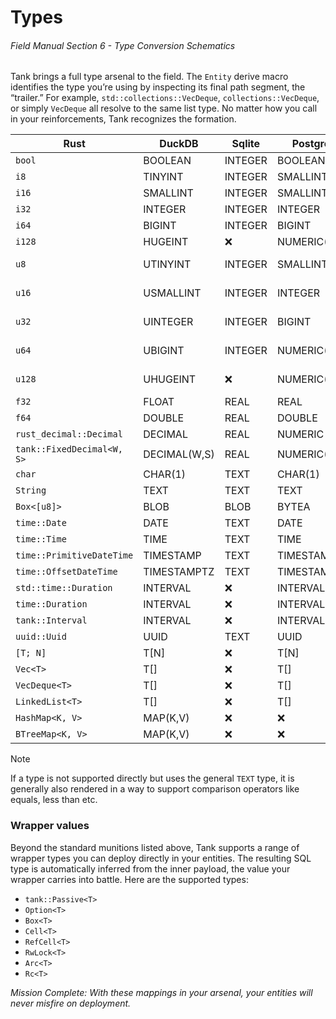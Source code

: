 # Types
###### *Field Manual Section 6* - Type Conversion Schematics

Tank brings a full type arsenal to the field. The `Entity` derive macro identifies the type you’re using by inspecting its final path segment, the “trailer.” For example, `std::collections::VecDeque`, `collections::VecDeque`, or simply `VecDeque` all resolve to the same list type. No matter how you call in your reinforcements, Tank recognizes the formation.

| Rust                       | DuckDB       | Sqlite  | Postgres     | MySQL                |
| -------------------------- | ------------ | ------- | ------------ | -------------------- |
| `bool`                     | BOOLEAN      | INTEGER | BOOLEAN      | BOOLEAN              |
| `i8`                       | TINYINT      | INTEGER | SMALLINT     | TINYINT              |
| `i16`                      | SMALLINT     | INTEGER | SMALLINT     | SMALLINT             |
| `i32`                      | INTEGER      | INTEGER | INTEGER      | INTEGER              |
| `i64`                      | BIGINT       | INTEGER | BIGINT       | BIGINT               |
| `i128`                     | HUGEINT      | :x:     | NUMERIC(38)  | NUMERIC(38)          |
| `u8`                       | UTINYINT     | INTEGER | SMALLINT     | TINYINT UNSIGNED     |
| `u16`                      | USMALLINT    | INTEGER | INTEGER      | SMALLINT UNSIGNED    |
| `u32`                      | UINTEGER     | INTEGER | BIGINT       | INTEGER UNSIGNED     |
| `u64`                      | UBIGINT      | INTEGER | NUMERIC(19)  | BIGINT UNSIGNED      |
| `u128`                     | UHUGEINT     | :x:     | NUMERIC(38)  | NUMERIC(38) UNSIGNED |
| `f32`                      | FLOAT        | REAL    | REAL         | FLOAT                |
| `f64`                      | DOUBLE       | REAL    | DOUBLE       | DOUBLE               |
| `rust_decimal::Decimal`    | DECIMAL      | REAL    | NUMERIC      | NUMERIC              |
| `tank::FixedDecimal<W, S>` | DECIMAL(W,S) | REAL    | NUMERIC(W,S) | NUMERIC(W,S)         |
| `char`                     | CHAR(1)      | TEXT    | CHAR(1)      | CHAR(1)              |
| `String`                   | TEXT         | TEXT    | TEXT         | TEXT                 |
| `Box<[u8]>`                | BLOB         | BLOB    | BYTEA        | BLOB                 |
| `time::Date`               | DATE         | TEXT    | DATE         | DATE                 |
| `time::Time`               | TIME         | TEXT    | TIME         | TIME                 |
| `time::PrimitiveDateTime`  | TIMESTAMP    | TEXT    | TIMESTAMP    | DATETIME             |
| `time::OffsetDateTime`     | TIMESTAMPTZ  | TEXT    | TIMESTAMPTZ  | TIMESTAMP            |
| `std::time::Duration`      | INTERVAL     | :x:     | INTERVAL     | :x:                  |
| `time::Duration`           | INTERVAL     | :x:     | INTERVAL     | :x:                  |
| `tank::Interval`           | INTERVAL     | :x:     | INTERVAL     | :x:                  |
| `uuid::Uuid`               | UUID         | TEXT    | UUID         | CHAR(36)             |
| `[T; N]`                   | T[N]         | :x:     | T[N]         | JSON                 |
| `Vec<T>`                   | T[]          | :x:     | T[]          | JSON                 |
| `VecDeque<T>`              | T[]          | :x:     | T[]          | JSON                 |
| `LinkedList<T>`            | T[]          | :x:     | T[]          | JSON                 |
| `HashMap<K, V>`            | MAP(K,V)     | :x:     | :x:          | JSON                 |
| `BTreeMap<K, V>`           | MAP(K,V)     | :x:     | :x:          | JSON                 |

> [!NOTE]
> If a type is not supported directly but uses the general `TEXT` type, it is generally also rendered in a way to support comparison operators like equals, less than etc.

### Wrapper values
Beyond the standard munitions listed above, Tank supports a range of wrapper types you can deploy directly in your entities. The resulting SQL type is automatically inferred from the inner payload, the value your wrapper carries into battle. Here are the supported types:
* `tank::Passive<T>`
* `Option<T>`
* `Box<T>`
* `Cell<T>`
* `RefCell<T>`
* `RwLock<T>`
* `Arc<T>`
* `Rc<T>`

*Mission Complete: With these mappings in your arsenal, your entities will never misfire on deployment.*
